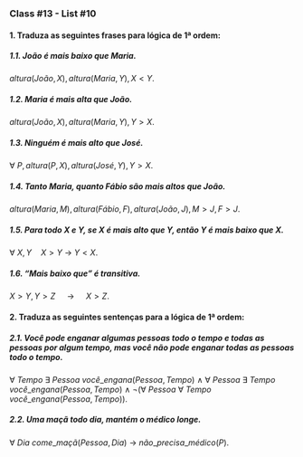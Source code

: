 <!-- $\forall$
$\neg$
$\rightarrow$
$\leftrightarrow$
$\vee$
$\wedge$
$\vdash$
$\dashv$

Predicate Logic 	
$\land$
$\forall$
$\exists$
$\in$
$\models$ -->

### Class #13 - List #10

#### 1. Traduza as seguintes frases para lógica de 1ª ordem:

##### 1.1. João é mais baixo que Maria.

$altura(João, X), altura(Maria, Y), X < Y.$

##### 1.2. Maria é mais alta que João.

$altura(João, X), altura(Maria, Y), Y > X.$

##### 1.3. Ninguém é mais alto que José.

$\forall$ $P, altura(P, X), altura(José, Y), Y > X.$


##### 1.4. Tanto Maria, quanto Fábio são mais altos que João.

$altura(Maria, M), altura(Fábio, F), altura(João, J), M > J, F > J.$

##### 1.5. Para todo X e Y, se X é mais alto que Y, então Y é mais baixo que X.

$\forall$ $X, Y \quad X > Y$ $\rightarrow$ $Y < X.$

##### 1.6. “Mais baixo que” é transitiva.

$X > Y, Y > Z \quad$ $\rightarrow$ $\quad X > Z.$

#### 2. Traduza as seguintes sentenças para a lógica de 1ª ordem:

##### 2.1. Você pode enganar algumas pessoas todo o tempo e todas as pessoas por algum tempo, mas você não pode enganar todas as pessoas todo o tempo.

$\forall$ $Tempo$ $\exists$ $Pessoa$ $você\_engana(Pessoa, Tempo)$ $\land$ $\forall$ $Pessoa$ $\exists$ $Tempo$ $você\_engana(Pessoa, Tempo)$ $\land$ $\neg$$($$\forall$ $Pessoa$ $\forall$ $Tempo$ $você\_engana(Pessoa, Tempo)$$).$

##### 2.2. Uma maçã todo dia, mantém o médico longe.

$\forall$ $Dia$ $come\_maçã(Pessoa, Dia)$ $\rightarrow$ $não\_precisa\_médico(P)$.
